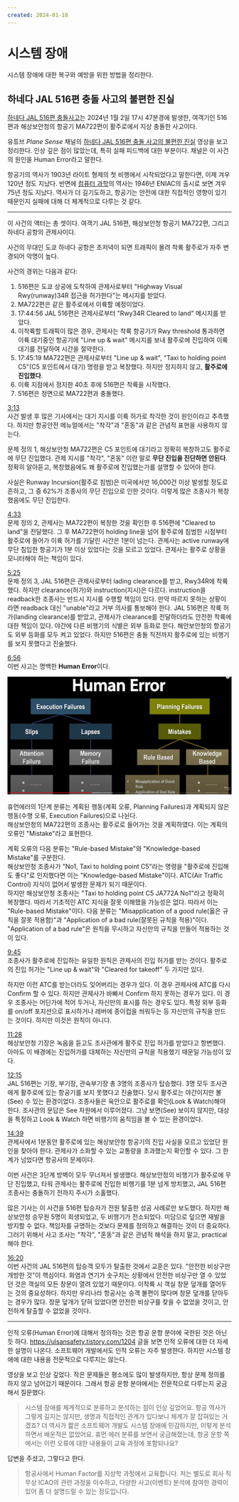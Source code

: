 ```yaml
---
created: 2024-01-18
---
```

# 시스템 장애

시스템 장애에 대한 복구와 예방을 위한 방법을 정리한다.

## 하네다 JAL 516편 충돌 사고의 불편한 진실

[하네다 JAL 516편 충돌사고](https://www.yna.co.kr/view/AKR20240102147454073)는 2024년 1월 2일 17시 47분경에 발생한,
여객기인 516편과 해상보안청의 항공기 MA722편이 활주로에서 지상 충돌한 사고이다.

유튜브 *Plane Sense* 채널의 [하네다 JAL 516편 충돌 사고의 불편한 진실](https://youtu.be/-OrkSFn5wv0) 영상을 보고 정리한다.
인상 깊은 점이 많았는데, 특히 실패 피드백에 대한 부분이다. 채널은 이 사건의 원인을 Human Error라고 말한다.

항공기의 역사가 1903년 라이트 형제의 첫 비행에서 시작되었다고 말한다면, 이제 겨우 120년 정도 지났다.
반면에 [컴퓨터 과학](https://ko.wikipedia.org/wiki/%EC%BB%B4%ED%93%A8%ED%84%B0_%EA%B3%BC%ED%95%99)의 역사는 1946년 ENIAC의 출시로 보면 겨우 75년 정도 지났다.
역사가 더 길기도하고, 항공기는 안전에 대한 직접적인 영향이 있기 때문인지 실패에 대해 더 체계적으로 다루는 것 같다.

---

이 사건의 액터는 총 셋이다. 여객기 JAL 516편, 해상보안청 항공기 MA722편, 그리고 하네다 공항의 관제사이다.

사건의 무대인 도쿄 하네다 공항은 초저녁이 되면 트래픽이 몰려 착륙 활주로가 자주 변경되어 악명이 높다.

사건의 경위는 다음과 같다:

1. 516편은 도쿄 상공에 도착하여 관제사로부터 "Highway Visual Rwy(runway)34R 접근을 허가한다"는 메시지를 받았다.
2. MA722편은 같은 활주로에서 이륙할 예정이었다.
3. 17:44:56 JAL 516편은 관제사로부터 "Rwy34R Cleared to land" 메시지를 받았다.
4. 이착륙할 트래픽이 많은 경우, 관제사는 착륙 항공기가 Rwy threshold 통과하면 이륙 대기중인 항공기에 "Line up & wait" 메시지를 보내 활주로에 진입하여 이륙 대기를 전달하여 시간을 절약한다.
5. 17:45:19 MA722편은 관제사로부터 "Line up & wait", "Taxi to holding point C5"(C5 포인트에서 대기) 명령을 받고 복창했다. 하지만 정지하지 않고, **활주로에 진입했다**.
6. 이륙 지점에서 정지한 40초 후에 516편은 착륙을 시작했다.
7. 516편은 정면으로 MA722편과 충돌했다.

[3:13](https://youtu.be/-OrkSFn5wv0?si=eZIAnJIebjm_CLcK&t=193)\
사건 발생 후 많은 기사에서는 대기 지시를 이륙 허가로 착각한 것이 원인이라고 추측했다.
하지만 항공안전 메뉴얼에서는 "착각"과 "혼동"과 같은 관념적 표현을 사용하지 않는다.

문제 정의 1, 해상보안청 MA722편은 C5 포인트에 대기라고 정확히 복창하고도 활주로에 무단 진입했다. 관제 지시를 "착각", "혼동" 이란 말로 **무단 진입을 진단하면 안된다**.
정확히 알아듣고, 복창했음에도 왜 활주로에 진입했는가를 설명할 수 있어야 한다.

사실은 Runway Incursion(활주로 침범)은 미국에서만 16,000건 이상 발생할 정도로 흔하고, 그 중 62%가 조종사의 무단 진입으로 인한 것이다.
이렇게 많은 조종사가 복창했음에도 무단 진입한다.

[4:33](https://youtu.be/-OrkSFn5wv0?si=7-ZNk6_9Qd2OEd8N&t=273)\
문제 정의 2, 관제사는 MA722편이 복창한 것을 확인한 후 516편에 "Cleared to land"을 전달했다.
그 후 MA722편이 holding line을 넘어 활주로에 침범한 시점부터 활주로에 들어가 이륙 허가를 기달린 시간은 1분이 넘는다.
관제사는 active runway에 무단 침입한 항공기가 1분 이상 있었다는 것을 모르고 있었다.
관제사는 활주로 상황을 모니터해야 하는 책임이 있다.

[5:25](https://youtu.be/-OrkSFn5wv0?si=4kgpJpL7dz1UvLJ-&t=325)\
문제 정의 3, JAL 516편은 관제사로부터 lading clearance를 받고, Rwy34R에 착륙했다.
하지만 clearance(허가)와 instruction(지시)은 다르다. instruction을 readback한 조종사는 반드시 지시를 수행할 책임이 있다.
만약 따르지 못하는 상황이라면 readback 대신 "unable"라고 거부 의사를 통보해야 한다.
JAL 516편은 착륙 허가(landing clearance)를 받았고, 관제사가 clearance를 전달하더라도 안전한 착륙에 대한 책임이 있다.
야간에 다른 비행기의 식별은 외부 등화로 한다. 해안보안청의 항공기도 외부 등화를 모두 켜고 있었다.
하지만 516편은 충돌 직전까지 활주로에 있는 비행기를 보지 못했다고 진술했다.

[6:56](https://youtu.be/-OrkSFn5wv0?si=U7kwVXkgy6wFso2Y&t=416)\
이번 사고는 명백한 **Human Error**이다.

![Human Error](./res/human-error-hierarchy.png)

휴먼에러의 1단계 분류는 계획된 행동(계획 오류, Planning Failures)과 계획되지 않은 행동(수행 오류, Execution Failures)으로 나뉜다.\
해상보안청의 MA722편의 조종사는 활주로로 들어가는 것을 계획하였다. 이는 계획의 오류인 "Mistake"라고 표현한다.

계획 오류의 다음 분류는 "Rule-based Mistake"와 "Knowledge-based Mistake"를 구분한다.\
해상보안청 조종사가 "No1, Taxi to holding point C5"라는 명령을 "활주로에 진입해도 좋다"로 인지했다면 이는 "Knowledge-based Mistake"이다.
ATC(Air Traffic Control) 지식이 없어서 발생한 문제가 되기 때문이다.\
하지만 해상보안청 조종사는 "Taxi to holding point C5 JA772A No1"라고 정확히 복창했다. 따라서 기초적인 ATC 지식을 잘못 이해했을 가능성은 없다.
따라서 이는 "Rule-based Mistake"이다.
다음 분류는 "Misapplication of a good rule(옳은 규칙을 잘못 적용함)"과 "Application of a bad rule(잘못된 규칙을 적용)"이다.
"Application of a bad rule"은 원칙을 무시하고 자신만의 규칙을 만들어 적용하는 것이 있다.

[9:45](https://youtu.be/-OrkSFn5wv0?si=fXiSp9GRi6aWjQ_E&t=585)\
조종사가 활주로에 진입하는 유일한 원칙은 관제사의 진입 허가를 받는 것이다.
활주로의 진입 허가는 "Line up & wait"와 "Cleared for takeoff" 두 가지만 있다.

하지만 이런 ATC를 받는더라도 잊어버리는 경우가 있다. 이 경우 관제사에 ATC를 다시 Confirm 할 수 있다.
하지만 관제사가 바빠서 Confirm 하지 못하는 경우가 있다. 이 경우 조종사는 어딘가에 적어 두거나, 자신만의 표시를 하는 경우도 있다.
특정 외부 등화를 on/off 포지션으로 표시하거나 레버에 종이컵을 씌워두는 등 자신만의 규칙을 만드는 것이다. 하지만 이것은 원칙이 아니다.

[11:28](https://youtu.be/-OrkSFn5wv0?si=lXxvYXHHZUXhRWsT&t=688)\
해상보안청 기장은 녹음을 듣고도 조사관에게 활주로 진입 허가를 받았다고 항변했다.
아마도 이 배경에는 진입허가를 대체하는 자신만의 규칙을 적용했기 때문일 가능성이 있다.

[12:15](https://youtu.be/-OrkSFn5wv0?si=tvShK2Hu-ZX-tNPg&t=735)\
JAL 516편는 기장, 부기장, 관숙부기장 총 3명의 조종사가 탑승했다. 3명 모두 조사관에게 활주로에 있는 항공기를 보지 못했다고 진술했다.
당시 활주로는 야간이지만 볼(See) 수 있는 환경이었다. 조종사들은 육안으로 활주로를 확인(Look & Watch)해야 한다. 조사관의 문답은 See 차원에서 이루어졌다.
그냥 보면(See) 보이지 않지만, 대상을 특정하고 Look & Watch 하면 비행기의 움직임을 볼 수 있는 환경이었다.

[14:39](https://youtu.be/-OrkSFn5wv0?si=cHdXhkLv75DsDKg8&t=879)\
관제사에서 1분동안 활주로에 있는 해상보안청 항공기의 진입 사실을 모르고 있었단 원인을 찾아야 한다.
관제사가 소화할 수 있는 교통량을 초과했는지 확인할 수 있다. 그 한계가 넘었다면 항공사의 문제이다.

이번 사건은 3단계 방벽이 모두 무너져서 발생했다.
해상보안청의 비행기가 활주로에 무단 진입했고, 타워 관제사는 활주로에 진입한 비행기를 1분 넘게 방치했고, JAL 516편 조종사는 충돌하기 전까지 주시가 소홀했다.

많은 기사는 이 사건을 516편 탑승자가 전원 탈출한 성공 사례로만 보도했다.
하지만 해상보안청 승무원 5명이 희생되었고, 두 비행기가 전소되었다.
미담으로 덮으면 재발을 방지할 수 없다. 책임자를 규명하는 것보다 문제를 정의하고 해결하는 것이 더 중요하다.
그러기 위해서 사고 조사는 "착각", "혼동"과 같은 관념적 해석을 하지 말고, practical 해야 한다.

[16:20](https://youtu.be/-OrkSFn5wv0?si=ktWldMC7Hmvz_xOJ&t=980)\
이번 사건의 JAL 516편의 탑승객 모두가 탈출한 것에서 교훈은 있다. "안전한 비상구만 개방한 것"이 핵심이다.
화염과 연기가 솟구치는 상황에서 안전한 비상구만 열 수 있었던 것은 객실의 모든 창문이 열려 있었기 때문이다.
이착륙 시 객실 창문 덮개를 열어두는 것의 중요성하다. 하지만 우리나라 항공사는 승객 불편이 많다며 창문 덮개를 닫아두는 경우가 많다.
창문 덮개가 닫혀 있었다면 안전한 비상구를 찾을 수 없었을 것이고, 안전하게 탈출할 수 없었을 것이다.

---

인적 오류(Human Error)에 대해서 정의하는 것은 항공 운항 분야에 국한된 것은 아닌 듯 하다.
https://ulsansafety.tistory.com/1204 글을 보면 인적 오류에 대한 더 자세한 설명이 나온다.
소프트웨어 개발에서도 인적 오류는 자주 발생한다. 하지만 시스템 장애에 대한 내용을 전문적으로 다루지는 않는다.

영상을 보고 인상 깊었다. 작은 문제들은 평소에도 많이 발생하지만, 항상 문제 정의를 하지 않고 넘어갔기 때문이다.
그래서 항공 운항 분야에서는 전문적으로 다루는지 궁금해서 질문했다:

> 시스템 장애를 체계적으로 분류하고 분석하는 점이 인상 깊었어요. 항공 역사가 그렇게 길지는 않지만, 생명과 직접적인 관계가 있다보니 체계가 잘 잡혀있는 거겠죠?
> 더 역사가 짧은 소프트웨어 개발도 시스템 장애에 민감하지만, 이렇게 분석하면서 배운적은 없었어요.
> 휴먼 에러 분류를 보면서 궁금해졌는데, 항공 운항 쪽에서는 이런 오류에 대한 내용들이 교육 과정에 포함되나요?

답변을 주셨고, 그렇다고 한다.

> 항공사에서 Human Factor를 지상학 과정에서 교육합니다.
> 저는 별도로 회사 직무상 ICAO의 관련 과정을 이수하고, 다양한 사고(이벤트) 분석에 참여한 경력이 있어 좀 더 설명드릴 수 있는 정도입니다.
